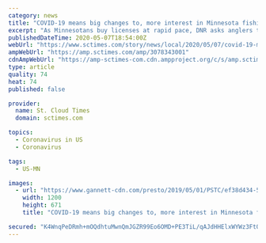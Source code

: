```yaml
---
category: news
title: "COVID-19 means big changes to, more interest in Minnesota fishing opener"
excerpt: "As Minnesotans buy licenses at rapid pace, DNR asks anglers to stay close to home to prevent spreading coronavirus"
publishedDateTime: 2020-05-07T18:54:00Z
webUrl: "https://www.sctimes.com/story/news/local/2020/05/07/covid-19-means-big-changes-to-more-interest-minnesota-fishing-opener/3078343001/"
ampWebUrl: "https://amp.sctimes.com/amp/3078343001"
cdnAmpWebUrl: "https://amp-sctimes-com.cdn.ampproject.org/c/s/amp.sctimes.com/amp/3078343001"
type: article
quality: 74
heat: 74
published: false

provider:
  name: St. Cloud Times
  domain: sctimes.com

topics:
  - Coronavirus in US
  - Coronavirus

tags:
  - US-MN

images:
  - url: "https://www.gannett-cdn.com/presto/2019/05/01/PSTC/ef38d434-5482-4a1d-86da-a7e31da6f457-Fishing_Opener_6.jpg?auto=webp&crop=2399,1342,x0,y0&format=pjpg&width=1200"
    width: 1200
    height: 671
    title: "COVID-19 means big changes to, more interest in Minnesota fishing opener"

secured: "K4WnqPeDRmh+mOQdhtuMwnQmJGZR99Eo6OMD+PE3TiL/qAJdHHElxWYWz3FtQtzpBdrnfIzFTeEuDfmGRcdLysY8ndf9zabmnmGIXKiPNRi/tt1Aqe81edShBCN9ExR/QxXEjWcXi+PYujSgeUFNXu6pIQtSqS0tQlC+0o57mHRqkEkSuq9WHYT34LD6/hdcRG/nOOBOX0MDQZq41gqBr5yGqfI7Bz0ATm8FuhF5VE/Mv8eotgGEFAhlyNbW8qIhewFM4kFyZimpr4DjC2a3VPGFz/cCrkBILeOyI9wlS5DhKZB6HCijBXdaSWqMlwUJh+YwETAINQ0VRAEeK9KUpJtvldtCbcWyPIkhovzm1CFuEUa7YlsOrrZ1p/eZBOJ7LkDD3zGg7SfrW0DuyGSxe9Yx1/NKP6RKBjPQaa6qjvKpR11NwH7B/A4zBcHUNUwwePW+PfIEPVQYyjWxBfwXcYKGXBWFELFnWlqTwgCugv0=;umLUGdmNsrUa3wQFHdT/PA=="
---
```



